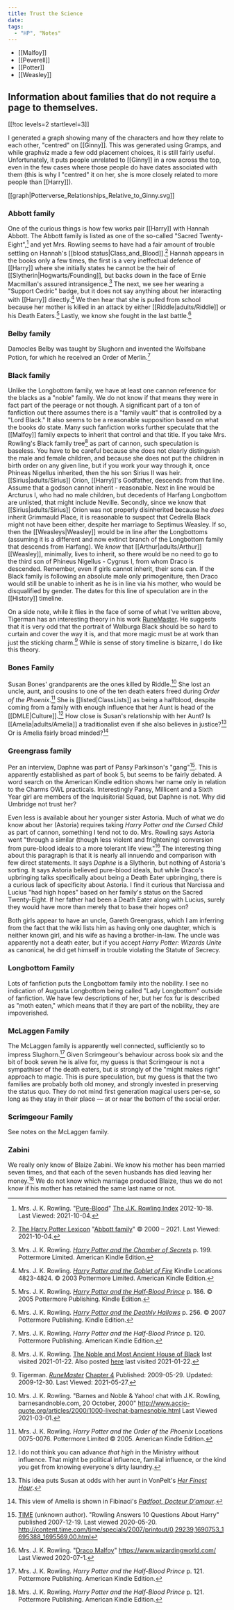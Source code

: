 ```yaml
---
title: Trust the Science
date: 
tags:
  - "HP", "Notes"
---
```

* [[Malfoy]]
* [[Peverell]]
* [[Potter]]
* [[Weasley]]

## Information about families that do not require a page to themselves.

[[!toc levels=2 startlevel=3]]

I generated a graph showing many of the characters and how they relate to each
other, "centred" on [[Ginny]].  This was generated using Gramps, and while
graphviz made a few odd placement choices, it is still fairly useful.
Unfortunately, it puts people unrelated to [[Ginny]] in a row across the top,
even in the few cases where those people do have dates associated with them
(this is why I "centred" it on her, she is more closely related to more people
than [[Harry]]). 

[[graph|Potterverse_Relationships_Relative_to_Ginny.svg]]

### Abbott family

One of the curious things is how few works pair [[Harry]] with Hannah Abbott.
The Abbott family is listed as one of the so-called "Sacred
Twenty-Eight",[^211004-10] and yet Mrs. Rowling seems to have had a fair
amount of trouble settling on Hannah's [[blood
status|Class_and_Blood]].[^211004-11]  Hannah appears in the books only a
few times, the first is a very ineffectual defence of [[Harry]] where she
initially states he cannot be the heir of [[Slytherin|Hogwarts/Founding]], but
backs down in the face of Ernie Macmillan's assured intransigence.[^211004-12]
The next, we see her wearing a "Support Cedric" badge, but it does not say
anything about her interacting with [[Harry]] directly.[^211004-13]  We then
hear that she is pulled from school because her mother is killed in an attack by
either [[Riddle|adults/Riddle]] or his Death Eaters.[^211004-14]  Lastly, we
know she fought in the last battle.[^211004-15]  

[^211004-15]: Mrs. J. K. Rowling.
    _[Harry Potter and the Deathly Hallows](https://www.goodreads.com/book/show/136251.Harry_Potter_and_the_Deathly_Hallows)_
    p. 256. © 2007 Pottermore Publishing. Kindle Edition. 

[^211004-14]: Mrs. J. K. Rowling.
    _[Harry Potter and the Half-Blood Prince](https://www.goodreads.com/book/show/1.Harry_Potter_and_the_Half_Blood_Prince)_
    p. 186. © 2005 Pottermore Publishing. Kindle Edition. 

[^211004-13]: Mrs. J. K. Rowling.
    _[Harry Potter and the Goblet of Fire](https://www.goodreads.com/book/show/6.Harry_Potter_and_the_Goblet_of_Fire)_
    Kindle Locations 4823-4824. © 2003 Pottermore Limited. American Kindle Edition. 

[^211004-12]: Mrs. J. K. Rowling. 
    _[Harry Potter and the Chamber of Secrets](https://www.goodreads.com/book/show/15881.Harry_Potter_and_the_Chamber_of_Secrets)_
    p. 199. Pottermore Limited. American Kindle Edition. 

[^211004-11]: [The Harry Potter Lexicon](https://www.hp-lexicon.org/)
    "[Abbott family](https://www.hp-lexicon.org/character/abbott-family/)"
    © 2000 – 2021.  Last Viewed: 2021-10-04. 

[^211004-10]: Mrs. J. K. Rowling.
    "[Pure-Blood](https://www.rowlingindex.org/work/pmpbl/)"
    [The J.K. Rowling Index](https://www.rowlingindex.org)
    2012-10-18. Last Viewed: 2021-10-04.

### Belby family

Damocles Belby was taught by Slughorn and invented the Wolfsbane Potion, for
which he received an Order of Merlin.[^210318-1]  

[^210318-1]: Mrs. J. K. Rowling. _Harry Potter and the Half-Blood Prince_
    p. 120. Pottermore Publishing. American Kindle Edition. 

### Black family

Unlike the Longbottom family, we have at least one cannon reference for the
blacks as a "noble" family.  We do not know if that means they were in fact
part of the peerage or not though.  A significant part of a ton of fanfiction
out there assumes there is a "family vault" that is controlled by a "Lord
Black." It also seems to be a reasonable supposition based on what the books do
state.  Many such fanfiction works further speculate that the [[Malfoy]] family
expects to inherit that control and that title.  If you take Mrs. Rowling's
Black family tree[^210122-26] as part of cannon, such speculation is
baseless.  You have to be careful because she does not clearly distinguish
the male and female children, and because she does not put the children in
birth order on any given line, but if you work your way through it, once
Phineas Nigellus inherited, then the his son Sirius II was heir.
[[Sirius|adults/Sirius]] Orion, [[Harry]]'s Godfather, descends from that line.
Assume that a godson cannot inherit - reasonable.  Next in line would be
Arcturus I, who had no male children, but decedents of Harfang Longbottom are
unlisted, that might include Neville.  Secondly, since we know that
[[Sirius|adults/Sirius]] Orion was not properly disinherited because he *does*
inherit Grimmauld Place, it is reasonable to suspect that Cedrella Black might
not have been either, despite her marriage to Septimus Weasley.  If so, then the
[[Weasleys|Weasley]] would be in line after the Longbottoms (assuming it is a
different and now extinct branch of the Longbottom family that descends from
Harfang).  We *know* that [[Arthur|adults/Arthur]] [[Weasley]], minimally, lives
to inherit, so there would be no need to go to the third son of Phineus Nigellus - 
Cygnus I, from whom Draco is descended.  Remember, even if girls cannot
inherit, their sons can.   If the Black family is following an absolute male
only primogeniture, then Draco would still be unable to inherit as he is in line
via his mother, who would be disqualified by gender.  The dates for this line of
speculation are in the [[History]] timeline. 

On a side note, while it flies in the face of some of what I've written above,
Tigerman has an interesting theory in his work [RuneMaster][RMff1].  He suggests
that it is very odd that the portrait of Walburga Black should be so hard to
curtain and cover the way it is, and that more magic must be at work than just
the sticking charm.[^210527-1] While is sense of story timeline is bizarre, I
do like this theory. 

[^210527-1]: Tigerman. _[RuneMaster](https://www.fanfiction.net/s/5077573)_
    [Chapter 4](https://www.fanfiction.net/s/5077573/4/RuneMaster)
    Published: 2009-05-29. Updated: 2009-12-30. Last Viewed: 2021-05-27.

[RMff1]: https://www.fanfiction.net/s/5077573

[^210122-26]: Mrs. J. K. Rowling. 
    [The Noble and Most Ancient House of Black](https://i.imgur.com/GbPzUmg.jpg) 
    last visited 2021-01-22.  Also posted 
    [here](https://static.wikia.nocookie.net/harrypotter/images/4/4f/JKRBlackFamilyTree.jpg/revision/latest/scale-to-width-down/1000?cb=20120710010553) 
    last visited 2021-01-22. 

### Bones Family 

Susan Bones' grandparents are the ones killed by Riddle.[^210301-1] She lost
an uncle, aunt, and cousins to one of the ten death eaters freed during _Order
of the Phoenix_.[^210519-10]  She is [[listed|ClassLists]] as being a
halfblood, despite coming from a family with enough influence that her Aunt is
head of the [[DMLE|Culture]].[^210701-1] How close is Susan's relationship with
her Aunt?  Is [[Amelia|adults/Amelia]] a traditionalist even if she also believes in
justice?[^210701-2]  Or is Amelia fairly broad minded?[^210701-3]

[^210701-3]: This view of Amelia is shown in Fibinaci's _[Padfoot, Docteur
    D'amour](https://www.fanfiction.net/s/4510080)_. 

[^210701-2]: This idea puts Susan at odds with her aunt in VonPelt's _[Her
    Finest Hour](https://www.fanfiction.net/s/13654352/1/Her-Finest-Hour)_. 

[^210701-1]: I do not think you can advance *that high* in the Ministry without
    influence.  That might be political influence, familial influence, or the
    kind you get from knowing everyone's dirty laundry.

[^210519-10]: Mrs. J. K. Rowling. _Harry Potter and the Order of the Phoenix_
    Locations 0075-0076. Pottermore Limited © 2005. American Kindle Edition. 

[^210301-1]: Mrs. J. K. Rowling. "Barnes and Noble & Yahoo! chat with J.K. Rowling, barnesandnoble.com, 20 October, 2000" <http://www.accio-quote.org/articles/2000/1000-livechat-barnesnoble.html> Last Viewed 2021-03-01.

### Greengrass family

Per an interview, Daphne was part of Pansy Parkinson's "gang"[^200520-1].  This
is apparently established as part of book 5, but seems to be fairly debated.  A
word search on the American Kindle edition shows her name only in relation to
the Charms OWL practicals.  Interestingly Pansy, Millicent and a Sixth Year girl
are members of the Inquisitorial Squad, but Daphne is not.  Why did Umbridge not
trust her?

Even less is available about her younger sister Astoria. Much of what we do know
about her (Astoria) requires taking _Harry Potter and the Cursed Child_ as part
of cannon, something I tend not to do.  Mrs. Rowling says Astoria went "through
a similar (though less violent and frightening) conversion from pure-blood
ideals to a more tolerant life view."[^200701-1] The interesting thing about
this paragraph is that it is nearly all innuendo and comparison with few direct
statements. It says *Daphne* is a Slytherin, but nothing of Astoria's sorting.
It says Astoria believed pure-blood ideals, but while Draco's upbringing talks
specifically about being a Death Eater upbringing, there is a curious lack of
specificity about Astoria. I find it curious that Narcissa and Lucius "had high
hopes" based on her family's status on the Sacred Twenty-Eight.  If her father
had been a Death Eater along with Lucius, surely they would have more than
merely that to base their hopes on?

Both girls appear to have an uncle, Gareth Greengrass, which I am inferring from
the fact that the wiki lists him as having only one daughter, which is neither
known girl, and his wife as having a brother-in-law.  The uncle was apparently
not a death eater, but if you accept _Harry Potter: Wizards Unite_ as
canonical, he did get himself in trouble violating the Statute of Secrecy. 

[^200520-1]:  [TIME](http://time.com) (unknown author).  "Rowling Answers 10 Questions About Harry" published 2007-12-19.  Last viewed 2020-05-20.  <http://content.time.com/time/specials/2007/printout/0,29239,1690753_1695388_1695569,00.html> 

[^200701-1]: Mrs. J. K. Rowling. 
    "[Draco Malfoy](https://www.wizardingworld.com/writing-by-jk-rowling/draco-malfoy)"
    <https://www.wizardingworld.com/> Last Viewed 2020-07-1. 

### Longbottom Family

Lots of fanfiction puts the Longbottom family into the nobility.  I see no
indication of Augusta Longbottom being called "Lady Longbottom" outside of
fanfiction.  We have few descriptions of her, but her fox fur is described as
"moth eaten," which means that if they are part of the nobility, they are
impoverished. 

[^200706-2]: [Harry Potter fandom wiki](https://harrypotter.fandom.com/wiki).

### McLaggen Family

The McLaggen family is apparently well connected, sufficiently so to impress
Slughorn.[^210318-2] Given Scrimgeour's behaviour across book six and the bit
of book seven he is alive for, my guess is that Scrimgeour is not a sympathiser
of the death eaters, but *is* strongly of the "might makes right" approach to
magic.  This is pure speculation, but my guess is that the two families are
probably both old money, and strongly invested in preserving the status quo.
They do not mind first generation magical users per-se, so long as they stay in
their place — at or near the bottom of the social order. 

[^210318-2]: Mrs. J. K. Rowling. _Harry Potter and the Half-Blood Prince_
    p. 121. Pottermore Publishing. American Kindle Edition. 

### Scrimgeour Family

See notes on the McLaggen family. 

### Zabini

We really only know of Blaize Zabini.  We know his mother has been married seven
times, and that each of the seven husbands has died leaving her
money.[^210318-3] We do not know which marriage produced Blaize, thus we do not
know if his mother has retained the same last name or not.  

[^210318-3]: Mrs. J. K. Rowling. _Harry Potter and the Half-Blood Prince_
    p. 121. Pottermore Publishing. American Kindle Edition. 




